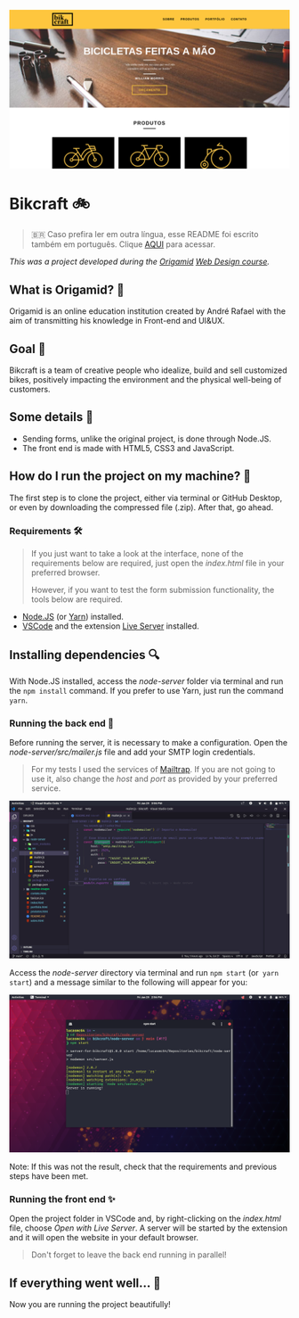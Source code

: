 ![Bikcraft](readme-images/bikcraft.png)

# Bikcraft :bike:

> :brazil: Caso prefira ler em outra língua, esse README foi escrito também em português. Clique [AQUI](https://github.com/lucasmc64/bikcraft/blob/main/README_pt-br.md) para acessar.

*This was a project developed during the [Origamid](https://www.origamid.com/) [Web Design course](https://www.origamid.com/curso/web-design-completo/).*

## What is Origamid? :wolf:

Origamid is an online education institution created by André Rafael with the aim of transmitting his knowledge in Front-end and UI&UX.

## Goal :dart:

Bikcraft is a team of creative people who idealize, build and sell customized bikes, positively impacting the environment and the physical well-being of customers.

## Some details :scroll:

* Sending forms, unlike the original project, is done through Node.JS.
* The front end is made with HTML5, CSS3 and JavaScript.

## How do I run the project on my machine? :thinking:

The first step is to clone the project, either via terminal or GitHub Desktop, or even by downloading the compressed file (.zip). After that, go ahead.

### Requirements :hammer_and_wrench:

> If you just want to take a look at the interface, none of the requirements below are required, just open the *index.html* file in your preferred browser.
>
> However, if you want to test the form submission functionality, the tools below are required.

* [Node.JS](https://nodejs.org/) (or [Yarn](https://yarnpkg.com/))  installed.
* [VSCode](https://code.visualstudio.com/) and the extension [Live Server](https://marketplace.visualstudio.com/items?itemName=ritwickdey.LiveServer) installed.

## Installing dependencies :mag:

With Node.JS installed, access the *node-server* folder via terminal and run the `npm install` command. If you prefer to use Yarn, just run the command `yarn`.

### Running the back end :goggles:

Before running the server, it is necessary to make a configuration. Open the *node-server/src/mailer.js* file and add your SMTP login credentials.

> For my tests I used the services of [Mailtrap](https://mailtrap.io/). If you are not going to use it, also change the *host* and *port* as provided by your preferred service.

![Login credentials](readme-images/changing-smtp-login.png)

Access the *node-server* directory via terminal and run `npm start` (or` yarn start`) and a message similar to the following will appear for you:

![Running the server](readme-images/running-server.png)

Note: If this was not the result, check that the requirements and previous steps have been met.

### Running the front end :sparkles:

Open the project folder in VSCode and, by right-clicking on the *index.html* file, choose *Open with Live Server*. A server will be started by the extension and it will open the website in your default browser.

> Don't forget to leave the back end running in parallel!

## If everything went well... :tada:

Now you are running the project beautifully!
